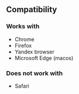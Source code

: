 ## Compatibility

### Works with
- Chrome
- Firefox
- Yandex browser
- Microsoft Edge (macos)

### Does not work with
- Safari

